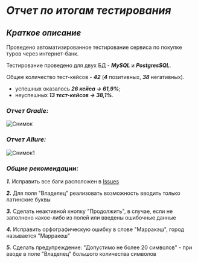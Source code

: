 # ***Отчет по итогам тестирования***
## ***Краткое описание***

Проведено автоматизированное тестирование сервиса по покупке туров через интернет-банк.

Тестирование проведено для двух БД - ***MySQL*** и ***PostgresSQL***.

Общее количество тест-кейсов - ***42*** (***4*** позитивных, ***38*** негативных).

- успешных оказалось ***26 кейса → 61,9%***;
- неуспешных ***13 тест-кейсов → 38,1%***.

### ***Отчет Gradle:***
![Снимок](https://github.com/ElenaObed/QADiplom/assets/130370912/2b4bce65-fd01-4d73-953a-182fb0215a75)

### ***Отчет Allure:***
![Снимок1](https://github.com/ElenaObed/QADiplom/assets/130370912/97b6e1b2-6b5b-44ea-8490-a3243e30e655)

### ***Общие рекомендации:***

***1.*** Исправить все баги расположен в [Issues](https://github.com/ElenaObed/QADiplom/issues)

***2.*** Для поля "Владелец" реализовать возможность вводить только латинские буквы

***3.*** Сделать неактивной кнопку "Продолжить", в случае, если не заполнено какое-либо из полей или введены ошибочные данные

***4.*** Исправить орфографическую ошибку в слове "Марракэш", город называется "Марракеш"

***5.*** Сделать предупреждение: "Допустимо не более 20 символов" - при вводе в поле "Владелец" большого количества символов

